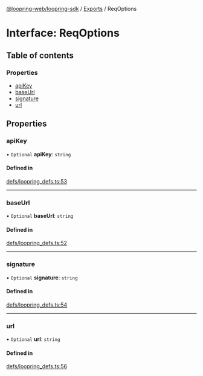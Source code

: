 [@loopring-web/loopring-sdk](../README.md) / [Exports](../modules.md) / ReqOptions

# Interface: ReqOptions

## Table of contents

### Properties

- [apiKey](ReqOptions.md#apikey)
- [baseUrl](ReqOptions.md#baseurl)
- [signature](ReqOptions.md#signature)
- [url](ReqOptions.md#url)

## Properties

### apiKey

• `Optional` **apiKey**: `string`

#### Defined in

[defs/loopring_defs.ts:53](https://github.com/Loopring/loopring_sdk/blob/edf273a/src/defs/loopring_defs.ts#L53)

___

### baseUrl

• `Optional` **baseUrl**: `string`

#### Defined in

[defs/loopring_defs.ts:52](https://github.com/Loopring/loopring_sdk/blob/edf273a/src/defs/loopring_defs.ts#L52)

___

### signature

• `Optional` **signature**: `string`

#### Defined in

[defs/loopring_defs.ts:54](https://github.com/Loopring/loopring_sdk/blob/edf273a/src/defs/loopring_defs.ts#L54)

___

### url

• `Optional` **url**: `string`

#### Defined in

[defs/loopring_defs.ts:56](https://github.com/Loopring/loopring_sdk/blob/edf273a/src/defs/loopring_defs.ts#L56)
